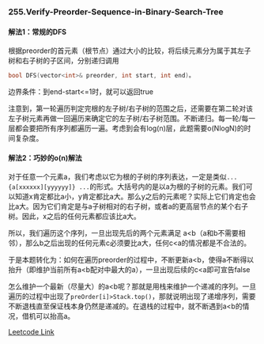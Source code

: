 ### 255.Verify-Preorder-Sequence-in-Binary-Search-Tree

#### 解法1：常规的DFS

根据preorder的首元素（根节点）通过大小的比较，将后续元素分为属于其左子树和右子树的子区间，分别递归调用 
```cpp
bool DFS(vector<int>& preorder, int start, int end)。
```
边界条件：到end-start<=1时，就可以返回true

注意到，第一轮遍历判定完根的左子树/右子树的范围之后，还需要在第二轮对该左子树元素再做一回遍历来确定它的左子树/右子树范围。不断递归。每一轮/每一层都会要把所有序列都遍历一遍。考虑到会有log(n)层，此题需要o(NlogN)的时间复杂度。

#### 解法2：巧妙的o(n)解法

对于任意一个元素a，我们考虑以它为根的子树的序列表达，一定是类似```... {a[xxxxxx][yyyyyy]} ...```的形式。大括号内的是以a为根的子树的元素。我们可以知道x肯定都比a小，y肯定都比a大。那么y之后的元素呢？实际上它们肯定也会比a大。因为它们肯定是与a子树相对的右子树，或者a的更高层节点的某个右子树。因此，x之后的任何元素都应该比a大。

所以，我们遍历这个序列，一旦出现先后的两个元素满足 a<b（a和b不需要相邻），那么b之后出现的任何元素c必须要比a大，任何c<a的情况都是不合法的。

于是本题转化为：如何在遍历preorder的过程中，不断更新a<b，使得a不断得以抬升（即维护当前所有a<b配对中最大的a），一旦出现后续的c<a即可宣告false

怎么维护一个最新（尽量大）的a<b呢？那就是用栈来维护一个递减的序列。一旦遍历的过程中出现了```preOrder[i]>Stack.top()```，那就说明出现了递增序列，需要不断退栈直至保证栈本身仍然是递减的。在退栈的过程中，就不断遇到a<b的情况，借机可以抬高a。

[Leetcode Link](https://leetcode.com/problems/verify-preorder-sequence-in-binary-search-tree)
